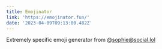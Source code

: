 ```yaml
---
title: Emojinator
link: 'https://emojinator.fun/'
date: '2023-04-09T09:13:00.482Z'
---
```


﻿Extremely specific emoji generator from @sophie@social.lol
